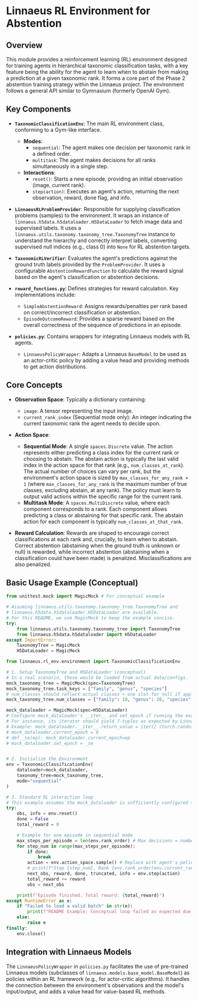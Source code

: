 # Linnaeus RL Environment for Abstention

## Overview

This module provides a reinforcement learning (RL) environment designed for training agents in hierarchical taxonomic classification tasks, with a key feature being the ability for the agent to learn when to abstain from making a prediction at a given taxonomic rank. It forms a core part of the Phase 2 abstention training strategy within the Linnaeus project. The environment follows a general API similar to Gymnasium (formerly OpenAI Gym).

## Key Components

*   **`TaxonomicClassificationEnv`**:
    The main RL environment class, conforming to a Gym-like interface.
    *   **Modes**:
        *   `sequential`: The agent makes one decision per taxonomic rank in a defined order.
        *   `multitask`: The agent makes decisions for all ranks simultaneously in a single step.
    *   **Interactions**:
        *   `reset()`: Starts a new episode, providing an initial observation (image, current rank).
        *   `step(action)`: Executes an agent's action, returning the next observation, reward, done flag, and info.

*   **`LinnaeusRLProblemProvider`**:
    Responsible for supplying classification problems (samples) to the environment. It wraps an instance of `linnaeus.h5data.h5dataloader.H5DataLoader` to fetch image data and supervised labels. It uses a `linnaeus.utils.taxonomy.taxonomy_tree.TaxonomyTree` instance to understand the hierarchy and correctly interpret labels, converting supervised null indices (e.g., class 0) into `None` for RL abstention targets.

*   **`TaxonomicRLVerifier`**:
    Evaluates the agent's predictions against the ground truth labels provided by the `ProblemProvider`. It uses a configurable `AbstentionRewardFunction` to calculate the reward signal based on the agent's classification or abstention decisions.

*   **`reward_functions.py`**:
    Defines strategies for reward calculation. Key implementations include:
    *   `SimpleAbstentionReward`: Assigns rewards/penalties per rank based on correct/incorrect classification or abstention.
    *   `EpisodeOutcomeReward`: Provides a sparse reward based on the overall correctness of the sequence of predictions in an episode.

*   **`policies.py`**:
    Contains wrappers for integrating Linnaeus models with RL agents.
    *   `LinnaeusPolicyWrapper`: Adapts a Linnaeus `BaseModel` to be used as an actor-critic policy by adding a value head and providing methods to get action distributions.

## Core Concepts

*   **Observation Space**:
    Typically a dictionary containing:
    *   `image`: A tensor representing the input image.
    *   `current_rank_index` (Sequential mode only): An integer indicating the current taxonomic rank the agent needs to decide upon.

*   **Action Space**:
    *   **Sequential Mode**: A single `spaces.Discrete` value. The action represents either predicting a class index for the current rank or choosing to abstain. The abstain action is typically the last valid index in the action space for that rank (e.g., `num_classes_at_rank`). The actual number of choices can vary per rank, but the environment's action space is sized by `max_classes_for_any_rank + 1` (where `max_classes_for_any_rank` is the maximum number of true classes, excluding abstain, at any rank). The policy must learn to output valid actions within the specific range for the current rank.
    *   **Multitask Mode**: A `spaces.MultiDiscrete` value, where each component corresponds to a rank. Each component allows predicting a class or abstaining for that specific rank. The abstain action for each component is typically `num_classes_at_that_rank`.

*   **Reward Calculation**:
    Rewards are shaped to encourage correct classifications at each rank and, crucially, to learn when to abstain. Correct abstention (abstaining when the ground truth is unknown or null) is rewarded, while incorrect abstention (abstaining when a classification could have been made) is penalized. Misclassifications are also penalized.

## Basic Usage Example (Conceptual)

```python
from unittest.mock import MagicMock # For conceptual example

# Assuming linnaeus.utils.taxonomy.taxonomy_tree.TaxonomyTree and
# linnaeus.h5data.h5dataloader.H5DataLoader are available.
# For this README, we use MagicMock to keep the example concise.
try:
    from linnaeus.utils.taxonomy.taxonomy_tree import TaxonomyTree
    from linnaeus.h5data.h5dataloader import H5DataLoader
except ImportError:
    TaxonomyTree = MagicMock
    H5DataLoader = MagicMock

from linnaeus.rl_env.environment import TaxonomicClassificationEnv

# 1. Setup TaxonomyTree and H5DataLoader (conceptual)
# In a real scenario, these would be loaded from actual data/configs.
mock_taxonomy_tree = MagicMock(spec=TaxonomyTree)
mock_taxonomy_tree.task_keys = ["family", "genus", "species"]
# num_classes should reflect actual classes + one slot for null if applicable by model design
mock_taxonomy_tree.num_classes = {"family": 10, "genus": 20, "species": 50}

mock_dataloader = MagicMock(spec=H5DataLoader)
# Configure mock_dataloader's __iter__ and set_epoch if running the example directly.
# For instance, its iterator should yield 7-tuples as expected by LinnaeusRLProblemProvider.
# Example: mock_dataloader.__iter__.return_value = iter([ (torch.randn(1,3,224,224), {'family':torch.tensor([[0]])},None,None,None,None,None) ])
# mock_dataloader.current_epoch = 0
# def _se(ep): mock_dataloader.current_epoch=ep
# mock_dataloader.set_epoch = _se


# 2. Initialize the Environment
env = TaxonomicClassificationEnv(
    dataloader=mock_dataloader,
    taxonomy_tree=mock_taxonomy_tree,
    mode="sequential"
)

# 3. Standard RL interaction loop
# This example assumes the mock_dataloader is sufficiently configured to yield data.
try:
    obs, info = env.reset()
    done = False
    total_reward = 0

    # Example for one episode in sequential mode
    max_steps_per_episode = len(env.rank_order) # Max decisions = number of ranks
    for step_num in range(max_steps_per_episode):
        if done:
            break
        action = env.action_space.sample() # Replace with agent's policy
        # print(f"Step {step_num}, Rank {env.rank_order[env.current_rank_idx]}, Action: {action}")
        next_obs, reward, done, truncated, info = env.step(action)
        total_reward += reward
        obs = next_obs

    print(f"Episode finished. Total reward: {total_reward}")
except RuntimeError as e:
    if "Failed to load a valid batch" in str(e):
        print(f"README Example: Conceptual loop failed as expected due to mock dataloader not yielding data: {e}")
    else:
        raise e
finally:
    env.close()
```

## Integration with Linnaeus Models

The `LinnaeusPolicyWrapper` in `policies.py` facilitates the use of pre-trained Linnaeus models (subclasses of `linnaeus.models.base_model.BaseModel`) as policies within an RL framework (e.g., for actor-critic algorithms). It handles the connection between the environment's observations and the model's input/output, and adds a value head for value-based RL methods.
